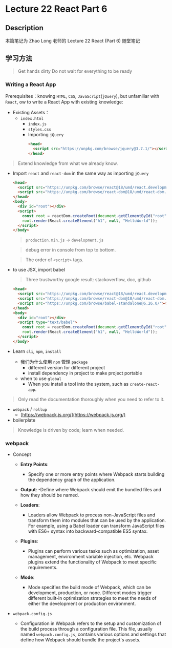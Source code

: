 # Lecture 22 React Part 6
## Description
本篇笔记为 Zhao Long 老师的 Lecture 22 React (Part 6) 随堂笔记

## 学习方法
> Get hands dirty
> Do not wait for everything to be ready

### Writing a React App
Prerequisites：knowing `HTML`, `CSS`, `JavaScript`(`jQuery`), but unfamiliar with `React`, ow to write a React App with existing knowledge:
- Existing Assets：
  - `index.html`
    - `index.js`
    - `styles.css`
    - Importing `jQuery`
      ```html
      <head>
        <script src="https://unpkg.com/browse/jquery@3.7.1/"></script>
      </head>
      ```
> Extend knowledge from what we already know.
- Import `react` and `react-dom` in the same way as importing `jQuery`
  ```html
  <head>
    <script src="https://unpkg.com/browse/react@18/umd/react.development.js"></script>
    <script src="https://unpkg.com/browse/react-dom@18/umd/react-dom.development.js"></script>
  </head>
  <body>
    <div id="root"></div>
    <script>
      const root = reactDom.createRoot(document.getElementById("root"));
      root.render(React.createElement("h1", null, "HelloWorld"));
    </script>
  </body>
  ```

  > `production.min.js` -> `development.js`

  > debug error in console from top to bottom.
  
  > The order of `<script>` tags.
- to use JSX, import babel
  > Three trustworthy google result: stackoverflow, doc, github
  ```html
  <head>
    <script src="https://unpkg.com/browse/react@18/umd/react.development.js"></script>
    <script src="https://unpkg.com/browse/react-dom@18/umd/react-dom.development.js"></script>
    <script src="https://unpkg.com/browse/babel-standalone@6.26.0/"></script>
  </head>
  <body>
    <div id="root"></div>
    <script type="text/babel">
      const root = reactDom.createRoot(document.getElementById("root"));
      root.render(React.createElement("h1", null, "HelloWorld"));
    </script>
  </body>
  ```
- Learn `cli`, `npm`, `install`
  - 我们为什么使用 `npm` 管理 `package`
    - different version for different project
    - install dependency in project to make project portable
  - when to use `global`
    - When you install a tool into the system, such as `create-react-app`.
> Only read the documentation thoroughly when you need to refer to it.
- `webpack` / `rollup`
  - [https://webpack.js.org/](https://webpack.js.org/)
- boilerplate
> Knowledge is driven by code; learn when needed.
### webpack
- Concept
  - **Entry Points**: 
    - Specify one or more entry points where Webpack starts building the dependency graph of the application.

  - **Output**: 
    -Define where Webpack should emit the bundled files and how they should be named.
    
  - **Loaders**:
    - Loaders allow Webpack to process non-JavaScript files and transform them into modules that can be used by the application. For example, using a Babel loader can transform JavaScript files with ES6+ syntax into backward-compatible ES5 syntax.

  - **Plugins**:
    - Plugins can perform various tasks such as optimization, asset management, environment variable injection, etc. Webpack plugins extend the functionality of Webpack to meet specific requirements.

  - **Mode**:
    - Mode specifies the build mode of Webpack, which can be development, production, or none. Different modes trigger different built-in optimization strategies to meet the needs of either the development or production environment.

- `webpack.config.js`
  -   Configuration in Webpack refers to the setup and customization of the build process through a configuration file. This file, usually named `webpack.config.js`, contains various options and settings that define how Webpack should bundle the project's assets.


